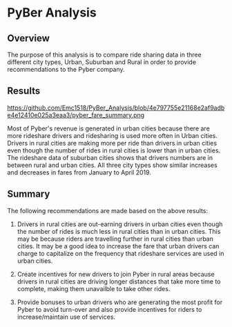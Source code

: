 # **PyBer Analysis**

## **Overview**

The purpose of this analysis is to compare ride sharing data in three different city types, Urban, Suburban and Rural in order to provide recommendations to the Pyber company.

## **Results**

https://github.com/Emc1518/PyBer_Analysis/blob/4e797755e21168e2af9adbe4e12410e025a3eaa3/pyber_fare_summary.png

Most of Pyber's revenue is generated in urban cities because there are more rideshare drivers and ridesharing is used more often in Urban cities. Drivers in rural cities are making more per ride than drivers in urban cities even though the number of rides in rural cities is lower than in urban cities. The rideshare data of suburban cities shows that drivers numbers are in between rural and urban cities. All three city types show similar increases and decreases in fares from January to April 2019. 


## **Summary**

The following recommendations are made based on the above results:

1. Drivers in rural cities are out-earning drivers in urban cities even though the number of rides is much less in rural cities than in urban cities. This may be because riders are travelling further in rural cities than urban cities. It may be a good idea to increase the fare that urban drivers can charge to capitalize on the frequency that rideshare services are used in urban cities.

2. Create incentives for new drivers to join Pyber in rural areas because drivers in rural cities are driving longer distances that take more time to complete, making them unavailble to take other rides.

3. Provide bonuses to urban drivers who are generating the most profit for Pyber to avoid turn-over and also provide incentives for riders to increase/maintain use of services. 
